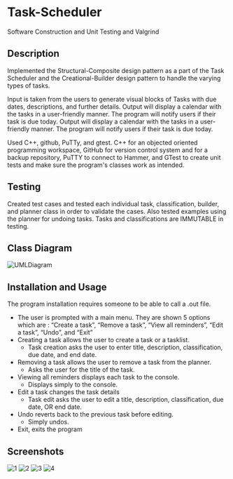 # Task-Scheduler

Software Construction and Unit Testing and Valgrind 

## Description

Implemented the Structural-Composite design pattern as a part of the Task Scheduler and the Creational-Builder design pattern to handle the varying types of tasks.

Input is taken from the users to generate visual blocks of Tasks with due dates, descriptions, and further details. Output will display a calendar with the tasks in a user-friendly manner. The program will notify users if their task is due today. Output will display a calendar with the tasks in a user-friendly manner. The program will notify users if their task is due today.

Used C++, github, PuTTy, and gtest. C++ for an objected oriented programming workspace, GitHub for version control system and for a backup repository, PuTTY to connect to Hammer, and GTest to create unit tests and make sure the program's classes work as intended.

## Testing

Created test cases and tested each individual task, classification, builder, and planner class in order to validate the cases. Also tested examples using the planner for undoing tasks. Tasks and classifications are IMMUTABLE in testing.

## Class Diagram

![UMLDiagram](https://user-images.githubusercontent.com/97551999/191020852-72dc20c1-3b03-4e55-83ff-58564e3eb2f1.png)

## Installation and Usage

The program installation requires someone to be able to call a .out file.

- The user is prompted with a main menu. They are shown 5 options which are : “Create a task”, “Remove a task”, “View all reminders”, “Edit a task”, “Undo”, and “Exit”
- Creating a task allows the user to create a task or a tasklist.
  - Task creation asks the user to enter title, description, classification, due date, and end date.
- Removing a task allows the user to remove a task from the planner.
  - Asks the user for the title of the task.
- Viewing all reminders displays each task to the console.
  - Displays simply to the console.
- Edit a task changes the task details
  - Task edit asks the user to edit a title, description, classification, due date, OR end date.
- Undo reverts back to the previous task before editing.
  - Simply undos.
- Exit, exits the program

## Screenshots

![1](https://user-images.githubusercontent.com/97551999/191024967-d1d16728-d3ab-4f5c-a74b-bf86256e98c1.png)
![2](https://user-images.githubusercontent.com/97551999/191024969-40d80610-e7a2-4959-961f-778485d6eb33.png)
![3](https://user-images.githubusercontent.com/97551999/191024972-a70cf906-8ea6-4a9f-8fd7-954f80a6f463.png)
![4](https://user-images.githubusercontent.com/97551999/191024974-7aab3a3c-2d13-4068-bd28-8f67a06601ce.png)

